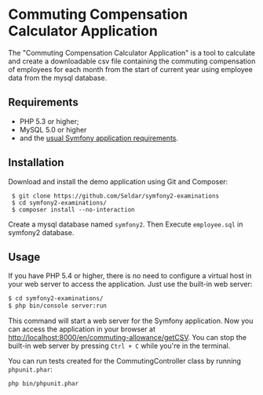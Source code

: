 Commuting Compensation Calculator Application
=============================================

The "Commuting Compensation Calculator Application" is a tool to calculate and create a downloadable csv file containing the commuting compensation of employees for each month from the start of current year using employee data from the mysql database.

Requirements
------------

  * PHP 5.3 or higher;
  * MySQL 5.0 or higher
  * and the [usual Symfony application requirements](http://symfony.com/doc/current/reference/requirements.html).

Installation
------------

Download and install the demo application using Git and Composer:

     $ git clone https://github.com/Seldar/symfony2-examinations
     $ cd symfony2-examinations/
     $ composer install --no-interaction

Create a mysql database named `symfony2`. Then Execute `employee.sql` in symfony2 database.

Usage
-----

If you have PHP 5.4 or higher, there is no need to configure a virtual host
in your web server to access the application. Just use the built-in web server:

```bash
$ cd symfony2-examinations/
$ php bin/console server:run
```

This command will start a web server for the Symfony application. Now you can
access the application in your browser at <http://localhost:8000/en/commuting-allowance/getCSV>. You can
stop the built-in web server by pressing `Ctrl + C` while you're in the
terminal.

You can run tests created for the CommutingController class by running `phpunit.phar`:

```bash
php bin/phpunit.phar
```
